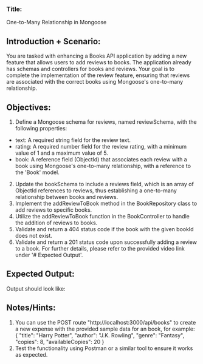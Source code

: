 ### Title: 

One-to-Many Relationship in Mongoose

## Introduction + Scenario:

You are tasked with enhancing a Books API application by adding a new feature that allows users to add reviews to books. The application already has schemas and controllers for books and reviews. Your goal is to complete the implementation of the review feature, ensuring that reviews are associated with the correct books using Mongoose's one-to-many relationship.

## Objectives:

1. Define a Mongoose schema for reviews, named reviewSchema, with the following properties:
- text: A required string field for the review text.
- rating: A required number field for the review rating, with a minimum value of 1 and a maximum value of 5.
- book: A reference field (ObjectId) that associates each review with a book using Mongoose's one-to-many relationship, with a reference to the 'Book' model.
2. Update the bookSchema to include a reviews field, which is an array of ObjectId references to reviews, thus establishing a one-to-many relationship between books and reviews.
3. Implement the addReviewToBook method in the BookRepository class to add reviews to specific books.
4. Utilize the addReviewToBook function in the BookController to handle the addition of reviews to books.
5. Validate and return a 404 status code if the book with the given bookId does not exist.
6. Validate and return a 201 status code upon successfully adding a review to a book. For further details, please refer to the provided video link under '# Expected Output'.

## Expected Output:

Output should look like:

## Notes/Hints:
1. You can use the POST route "http://localhost:3000/api/books" to create a new expense with the provided sample data for an book, for example:
{
    "title": "Harry Potter",
    "author": "J.K. Rowling",
    "genre": "Fantasy",
    "copies": 8,
    "availableCopies": 20
}
2. Test the functionality using Postman or a similar tool to ensure it works as expected.
